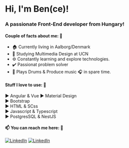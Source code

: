 # Hi, I'm Ben(ce)!
### A passionate Front-End developer from Hungary!

#### Couple of facts about me: 🔽
* 🏠 Currently living in Aalborg/Denmark
* 🏫 Studying Multimedia Design at UCN
* ⚙️ Constantly learning and explore technologies.
* ✔️ Passionat problem solver
* 🎵 Plays Drums & Produce music 🎧 in spare time.


#### Stuff I love to use: 🔽
▶️ Angular & Vue 
▶️ Material Design  
▶️ Bootstrap  
▶️ HTML & SCss  
▶️ Javascript & Typescript  
▶️ PostgresSQL & NestJS
  
#### 📫 You can reach me here: 🔽

  [![LinkedIn](https://img.shields.io/badge/Mark%20Bence%20Kiss-blue?style=for-the-badge&logo=linkedin)](https://www.linkedin.com/in/mark-bence-kiss/) 
  [![LinkedIn](https://img.shields.io/badge/Portfolio%20site-red?style=for-the-badge)](https://markbencekiss.com/)
  ###
